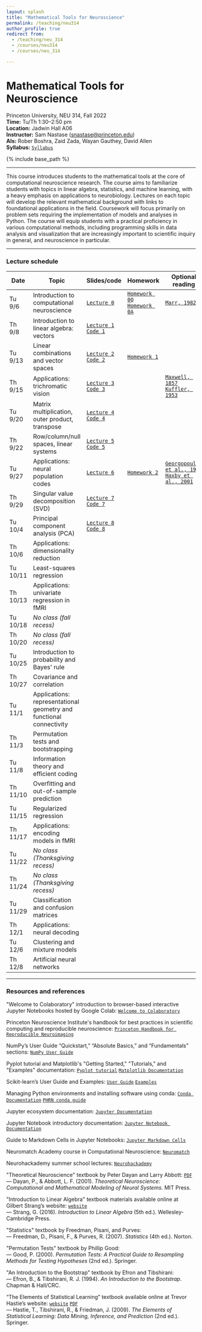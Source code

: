 ```yaml
---
layout: splash
title: "Mathematical Tools for Neuroscience"
permalink: /teaching/neu314
author_profile: true
redirect from:
  - /teaching/neu_314
  - /courses/neu314
  - /courses/neu_314

---
```

# Mathematical Tools for Neuroscience
Princeton University, NEU 314, Fall 2022<br>
**Time:** Tu/Th 1:30–2:50 pm<br>
**Location:** Jadwin Hall A06<br>
**Instructor:** Sam Nastase ([snastase@princeton.edu](snastase@princeton.edu))<br>
**AIs:** Rober Boshra, Zaid Zada, Wayan Gauthey, David Allen<br>
**Syllabus:** [`Syllabus`](https://docs.google.com/document/d/1yd53Ij6JF7tvQ1h-a8dk0CthviR8Ja71dfuBSW_skrA/edit?usp=sharing)

{% include base_path %}

---

This course introduces students to the mathematical tools at the core of computational neuroscience research. The course aims to familiarize students with topics in linear algebra, statistics, and machine learning, with a heavy emphasis on applications to neurobiology. Lectures on each topic will develop the relevant mathematical background with links to foundational applications in the field. Coursework will focus primarily on problem sets requiring the implementation of models and analyses in Python. The course will equip students with a practical proficiency in various computational methods, including programming skills in data analysis and visualization that are increasingly important to scientific inquiry in general, and neuroscience in particular.

---
### Lecture schedule

| Date | Topic | Slides/code | Homework | Optional reading |
| --- | --- | --- | --- | --- |
| Tu 9/6 | Introduction to computational neuroscience | [`Lecture 0`](https://docs.google.com/presentation/d/11wzzkCxfkcRxbdZGPnkNXxNMTllDTp5VzH68WEdYrHk/edit?usp=sharing) | [`Homework 0Q`](https://colab.research.google.com/drive/1bwm8Q_ppz4_HhNFrQLzejjHGZ4GG8HWB?usp=sharing) [`Homework 0A`](https://colab.research.google.com/drive/1A5O8RqtPLMNbE8obvGy6Td52eIn1K6b2?usp=sharing) | [`Marr, 1982`](../files/Marr_1982.pdf) |
| Th 9/8 | Introduction to linear algebra: vectors | [`Lecture 1`](https://docs.google.com/presentation/d/1ngBl3M_Wv-9VkbXiWSmQpwu-q4wF9y2M70xvixrTa1Q/edit?usp=sharing) [`Code 1`](https://colab.research.google.com/drive/1ZdCa8PpWae-KZfWHHTg8TWBuGc-fAEcp?usp=sharing) | | |
| Tu 9/13 | Linear combinations and vector spaces | [`Lecture 2`](https://docs.google.com/presentation/d/1Rf7s5FhHTogk4pzMLwFSHIInfK5CTAGgWtOinZVuBgQ/edit?usp=sharing) [`Code 2`](https://colab.research.google.com/drive/1BUjwYgcMXymGpmJ4z-izht2pVrXkyQ3Y?usp=sharing) | [`Homework 1`](https://colab.research.google.com/drive/1J4M9sepAXaeZjSDkoz7V2lkN8YrV-WL3?usp=sharing) | |
| Th 9/15 | Applications: trichromatic vision | [`Lecture 3`](https://docs.google.com/presentation/d/1b9iNE3w7VgavOCuUDbKcJm9HDWT5JbUeQNTg7OtBwdw/edit?usp=sharing) [`Code 3`](https://colab.research.google.com/drive/13nKfN2Q20Fk0uoHevOYUibBl-rpRjr_o?usp=sharing) | | [`Maxwell, 1857`](../files/Maxwell_1857) [`Kuffler, 1953`](../files/Kuffler_1953) |
| Tu 9/20 | Matrix multiplication, outer product, transpose | [`Lecture 4`](https://docs.google.com/presentation/d/1z6Co7x09SOQgQeB4qYosihz_2u6Jwg7aPlooKNXio88/edit?usp=sharing) [`Code 4`](https://colab.research.google.com/drive/1sGQl4bO_UFOnSO4xEf_C4r2aKWAO6Byi?usp=sharing) | | |
| Th 9/22 | Row/column/null spaces, linear systems | [`Lecture 5`](https://docs.google.com/presentation/d/168Zb95ZFWOyM_XQGaAHEtwyFAiJ1IRoz1Kr2yvaMHho/edit?usp=sharing) [`Code 5`](https://colab.research.google.com/drive/1TnOkwLu7h50eeiXZyU0NmdAJfGT5ehvM?usp=sharing) | | |
| Tu 9/27 | Applications: neural population codes | [`Lecture 6`](https://docs.google.com/presentation/d/1evclVDo_1gD62EZv42Mrt_9u2r2XKlAQLzmQpW0MyEA/edit?usp=sharing) | [`Homework 2`](https://colab.research.google.com/drive/1shs9bSL7ZOm3yyTIzqMA5aEKalYUeAI7?usp=sharing) | [`Georgopoulos et al., 1986`](../files/Georgopoulos_1986) [`Haxby et al., 2001`](../files/Haxby_2001) |
| Th 9/29 | Singular value decomposition (SVD) | [`Lecture 7`](https://docs.google.com/presentation/d/1vftKLUVkJs6sQ2hQGSMyhKvAKgYZ3ArnWHXnmtYas_4/edit?usp=sharing) [`Code 7`](https://colab.research.google.com/drive/1KnK-U6KxjzQBX62Qw8G3LQLct5UEoIYa?usp=sharing) | | |
| Tu 10/4 | Principal component analysis (PCA) | [`Lecture 8`](https://docs.google.com/presentation/d/1MKMNfQSrJ2ofGn7FWbg7MDnuXphfgpV9gAVcmy97vpA/edit?usp=sharing) [`Code 8`](https://colab.research.google.com/drive/1l7xoG15CS4lrvN9sgVO0GOOvvnU5_NDB?usp=sharing) | | |
| Th 10/6 | Applications: dimensionality reduction | | | |
| Tu 10/11 | Least-squares regression | | | |
| Th 10/13 | Applications: univariate regression in fMRI | | | |
| Tu 10/18 | _No class (fall recess)_ | | | |
| Th 10/20 | _No class (fall recess)_ | | | |
| Tu 10/25 | Introduction to probability and Bayes' rule | | | |
| Th 10/27 | Covariance and correlation | | | |
| Tu 11/1 | Applications: representational geometry and functional connectivity | | | |
| Th 11/3 | Permutation tests and bootstrapping | | | |
| Tu 11/8 | Information theory and efficient coding | | | |
| Th 11/10 | Overfitting and out-of-sample prediction | | | |
| Tu 11/15 | Regularized regression | | | |
| Th 11/17 | Applications: encoding models in fMRI | | | |
| Tu 11/22 | _No class (Thanksgiving recess)_ | | | |
| Th 11/24 | _No class (Thanksgiving recess)_ | | | |
| Tu 11/29 | Classification and confusion matrices | | | |
| Th 12/1 | Applications: neural decoding | | | |
| Tu 12/6 | Clustering and mixture models | | | |
| Th 12/8 | Artificial neural networks | | | |

---
### Resources and references

"Welcome to Colaboratory" introduction to browser-based interactive Jupyter Notebooks hosted by Google Colab: [`Welcome to Colaboratory`](https://colab.research.google.com/notebooks/intro.ipynb)

Princeton Neuroscience Institute's handbook for best practices in scientific computing and reproducible neuroscience: [`Princeton Handbook for Reproducible Neuroimaging`](https://brainhack-princeton.github.io/handbook/) 

NumPy’s User Guide “Quickstart,” “Absolute Basics,” and “Fundamentals” sections: [`NumPy User Guide`](https://numpy.org/doc/stable/user/index.html)

Pyplot tutorial and Matplotlib's "Getting Started," "Tutorials," and "Examples"  documentation: [`Pyplot tutorial`](https://matplotlib.org/stable/tutorials/introductory/pyplot.html) [`Matplotlib Documentation`](https://matplotlib.org/stable/index.html) 

Scikit-learn’s User Guide and Examples: [`User Guide`](https://scikit-learn.org/stable/user_guide.html) [`Examples`](https://scikit-learn.org/stable/auto_examples/index.html)

Managing Python environments and installing software using conda: [`Conda Documentation`](https://conda.io/projects/conda/en/latest/user-guide/tasks/manage-environments.html) [`PHRN conda guide`](https://brainhack-princeton.github.io/handbook/content_pages/hack_pages/conda.html)

Jupyter ecosystem documentation: [`Jupyter Documentation`](https://docs.jupyter.org/en/latest/)

Jupyter Notebook introductory documentation: [`Jupyter Notebook Documentation`](https://jupyter-notebook.readthedocs.io/en/stable/notebook.html)

Guide to Markdown Cells in Jupyter Notebooks: [`Jupyter Markdown Cells`](https://jupyter-notebook.readthedocs.io/en/stable/examples/Notebook/Working%20With%20Markdown%20Cells.html)

Neuromatch Academy course in Computational Neuroscience: [`Neuromatch`](https://compneuro.neuromatch.io/tutorials/intro.html)

Neurohackademy summer school lectures: [`Neurohackademy`](https://neurohackademy.org/neurohack_year/2022/)

"Theoretical Neuroscience" textbook by Peter Dayan and Larry Abbott: [`PDF`](http://www.gatsby.ucl.ac.uk/~lmate/biblio/dayanabbott.pdf)<br>
&mdash; Dayan, P., & Abbott, L. F. (2001). _Theoretical Neuroscience: Computational and Mathematical Modeling of Neural Systems_. MIT Press.

"Introduction to Linear Algebra" textbook materials available online at Gilbert Strang’s website: [`website`](https://math.mit.edu/~gs/linearalgebra/)<br>
&mdash; Strang, G. (2016). _Introduction to Linear Algebra_ (5th ed.). Wellesley-Cambridge Press.

"Statistics" textbook by Freedman, Pisani, and Purves:<br>
&mdash; Freedman, D., Pisani, F., & Purves, R. (2007). _Statistics_ (4th ed.). Norton.

"Permutation Tests" textbook by Phillip Good:<br>
&mdash; Good, P. (2000). _Permutation Tests: A Practical Guide to Resampling Methods for Testing Hypotheses_ (2nd ed.). Springer.

"An Introduction to the Bootstrap" textbook by Efron and Tibshirani:<br>
&mdash; Efron, B., & Tibshirani, R. J. (1994). _An Introduction to the Bootstrap_. Chapman & Hall/CRC.

“The Elements of Statistical Learning” textbook available online at Trevor Hastie’s website: [`website`](https://hastie.su.domains/ElemStatLearn/) [`PDF`](https://hastie.su.domains/Papers/ESLII.pdf)<br>
&mdash; Hastie, T., Tibshirani, R., & Friedman, J. (2009). _The Elements of Statistical Learning: Data Mining, Inference, and Prediction_ (2nd ed.). Springer.

